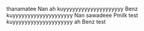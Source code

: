thanamatee
Nan
ah
kuyyyyyyyyyyyyyyyyyyyy
Benz
kuyyyyyyyyyyyyyyyyyyyy
Nan
sawadeee
Pmilk
test
kuyyyyyyyyyyyyyyyyyyyy
ah
Benz
test
